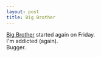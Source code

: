 ```yaml
--- 
layout: post
title: Big Brother
---
```

[Big Brother](http://www.channel4.com/bigbrother/ "Big Brother") started again on Friday.<br />I'm addicted (again).<br />Bugger.
